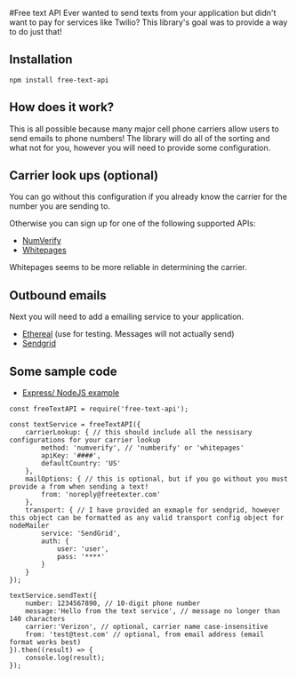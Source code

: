 #Free text API
Ever wanted to send texts from your application but didn't want to pay for services like Twilio? This library's goal was to provide a way to do just that!

## Installation 
```
npm install free-text-api
```

## How does it work?

This is all possible because many major cell phone carriers allow users to send emails to phone numbers! The library will do all of the sorting and what not for you, however you will need to provide some configuration.

## Carrier look ups (optional)

You can go without this configuration if you already know the carrier for the number you are sending to.

Otherwise you can sign up for one of the following supported APIs:

* [NumVerify](https://numverify.com/)
* [Whitepages](https://pro.whitepages.com/)

Whitepages seems to be more reliable in determining the carrier.

## Outbound emails

Next you will need to add a emailing service to your application. 

* [Ethereal](https://ethereal.email/) (use for testing. Messages will not actually send)
* [Sendgrid](https://app.sendgrid.com/guide/integrate/langs/smtp)

## Some sample code

* [Express/ NodeJS example](https://github.com/nilestanner/free-text-api-nodejs)

```
const freeTextAPI = require('free-text-api');

const textService = freeTextAPI({
    carrierLookup: { // this should include all the nessisary configurations for your carrier lookup
        method: 'numverify', // 'numberify' or 'whitepages'
        apiKey: '####',
        defaultCountry: 'US'
    },
    mailOptions: { // this is optional, but if you go without you must provide a from when sending a text!
        from: 'noreply@freetexter.com'
    },
    transport: { // I have provided an exmaple for sendgrid, however this object can be formatted as any valid transport config object for nodeMailer
        service: 'SendGrid',
        auth: {
            user: 'user',
            pass: '****'
        }
    }
});

textService.sendText({
    number: 1234567890, // 10-digit phone number
    message:'Hello from the text service', // message no longer than 140 characters
    carrier:'Verizon', // optional, carrier name case-insensitive
    from: 'test@test.com' // optional, from email address (email format works best)
}).then((result) => {
    console.log(result);
});
```

